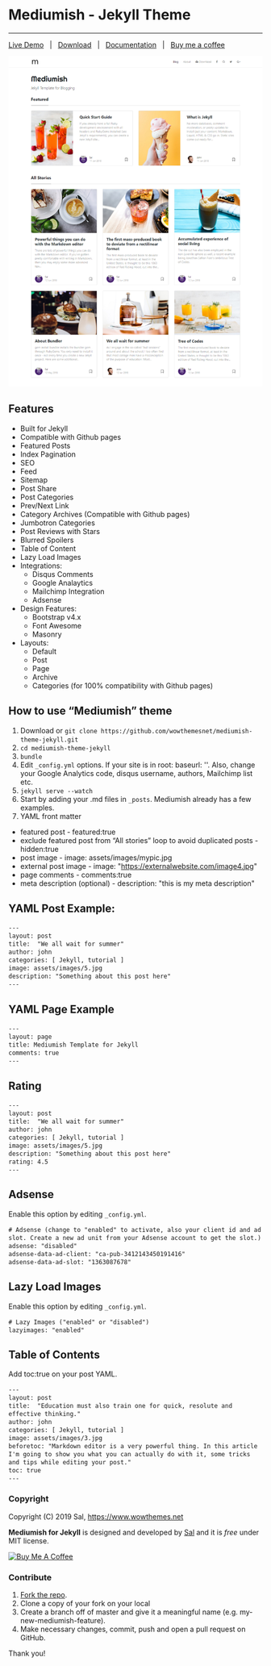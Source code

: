 # Mediumish - Jekyll Theme
-----------------------------
[Live Demo](https://wowthemesnet.github.io/mediumish-theme-jekyll/) &nbsp; | &nbsp; [Download](https://github.com/wowthemesnet/mediumish-theme-jekyll/archive/master.zip) &nbsp; | &nbsp; [Documentation](https://bootstrapstarter.com/bootstrap-templates/template-mediumish-bootstrap-jekyll/) &nbsp; | &nbsp; [Buy me a coffee](https://www.wowthemes.net/donate/)

![mediumish](assets/images/mediumish-jekyll-template.png)


## Features

- Built for Jekyll
- Compatible with Github pages
- Featured Posts
- Index Pagination
- SEO
- Feed
- Sitemap
- Post Share
- Post Categories
- Prev/Next Link
- Category Archives (Compatible with Github pages)
- Jumbotron Categories
- Post Reviews with Stars
- Blurred Spoilers
- Table of Content
- Lazy Load Images
- Integrations:
  - Disqus Comments
  - Google Analaytics
  - Mailchimp Integration
  - Adsense
- Design Features:
  - Bootstrap v4.x
  - Font Awesome
  - Masonry
- Layouts:
  - Default
  - Post
  - Page
  - Archive
  - Categories (for 100% compatibility with Github pages)

## How to use “Mediumish” theme

1. Download or `git clone https://github.com/wowthemesnet/mediumish-theme-jekyll.git`
2. `cd mediumish-theme-jekyll`
3. `bundle`
4. Edit `_config.yml` options. If your site is in root: baseurl: ''. Also, change your Google Analytics code, disqus username, authors, Mailchimp list etc.
5. `jekyll serve --watch`
6. Start by adding your .md files in `_posts`. Mediumish already has a few examples.
7. YAML front matter
  - featured post - featured:true
  - exclude featured post from “All stories” loop to avoid duplicated posts - hidden:true
  - post image - image: assets/images/mypic.jpg
  - external post image - image: "https://externalwebsite.com/image4.jpg"
  - page comments - comments:true
  - meta description (optional) - description: "this is my meta description"


## YAML Post Example:

```
---
layout: post
title:  "We all wait for summer"
author: john
categories: [ Jekyll, tutorial ]
image: assets/images/5.jpg
description: "Something about this post here"
---
```

## YAML Page Example

```
---
layout: page
title: Mediumish Template for Jekyll
comments: true
---
```

## Rating

```
---
layout: post
title:  "We all wait for summer"
author: john
categories: [ Jekyll, tutorial ]
image: assets/images/5.jpg
description: "Something about this post here"
rating: 4.5
---
```

## Adsense

Enable this option by editing `_config.yml`.

```
# Adsense (change to "enabled" to activate, also your client id and ad slot. Create a new ad unit from your Adsense account to get the slot.)
adsense: "disabled"
adsense-data-ad-client: "ca-pub-3412143450191416"
adsense-data-ad-slot: "1363087678"
```

## Lazy Load Images

Enable this option by editing `_config.yml`.

```
# Lazy Images ("enabled" or "disabled")
lazyimages: "enabled"
```

## Table of Contents

Add toc:true on your post YAML.

```
---
layout: post
title:  "Education must also train one for quick, resolute and effective thinking."
author: john
categories: [ Jekyll, tutorial ]
image: assets/images/3.jpg
beforetoc: "Markdown editor is a very powerful thing. In this article I'm going to show you what you can actually do with it, some tricks and tips while editing your post."
toc: true
---
```

### Copyright

Copyright (C) 2019 Sal, https://www.wowthemes.net


**Mediumish for Jekyll** is designed and developed by [Sal](https://www.wowthemes.net) and it is *free* under MIT license. 

<a href="https://www.wowthemes.net/donate/" target="_blank"><img src="https://www.buymeacoffee.com/assets/img/custom_images/orange_img.png" alt="Buy Me A Coffee" style="height: auto !important;width: auto !important;" ></a>

### Contribute

1. [Fork the repo](https://github.com/wowthemesnet/mediumish-theme-jekyll).
2. Clone a copy of your fork on your local
3. Create a branch off of master and give it a meaningful name (e.g. my-new-mediumish-feature).
4. Make necessary changes, commit, push and open a pull request on GitHub.

Thank you!
